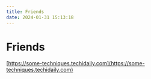 ```yaml
---
title: Friends
date: 2024-01-31 15:13:18
---
```


# Friends

[https://some-techniques.techidaily.com](https://some-techniques.techidaily.com)